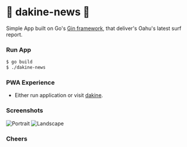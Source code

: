 # 🌊 dakine-news 📰

Simple App built on Go's [Gin framework](https://gin-gonic.github.io/gin/), that deliver's Oahu's latest surf report.


### Run App
```bash
$ go build
$ ./dakine-news

```
### PWA Experience
- Either run application or visit [dakine](https://dakine.news).

### Screenshots

![Portrait](https://cloud.githubusercontent.com/assets/5381156/21800429/7b654886-d6d2-11e6-8d8f-b46f512b435b.png)
![Landscape](https://cloud.githubusercontent.com/assets/5381156/21800430/7b6562bc-d6d2-11e6-8c3b-73e1f2b4c7dd.png)

### Cheers
